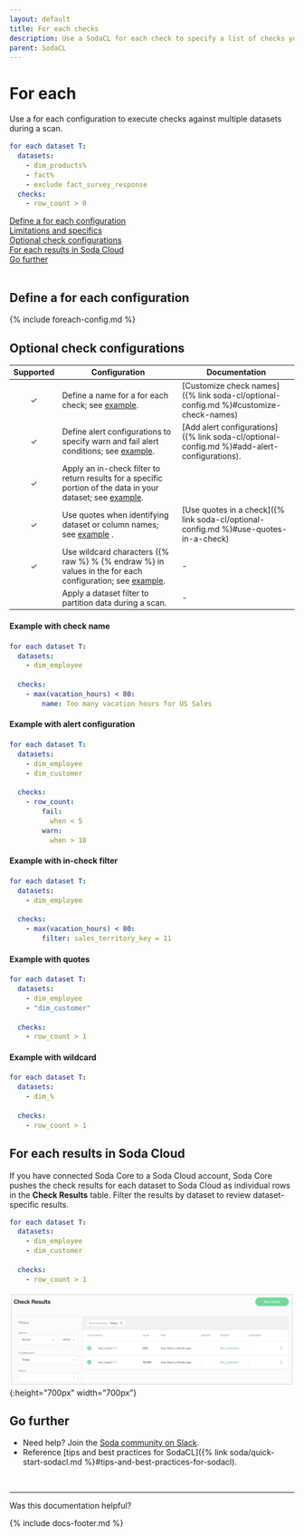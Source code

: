 ```yaml
---
layout: default
title: For each checks
description: Use a SodaCL for each check to specify a list of checks you wish to execute on a multiple datasets. 
parent: SodaCL
---
```


# For each 

Use a for each configuration to execute checks against multiple datasets during a scan.

```yaml
for each dataset T:
  datasets:
    - dim_products%
    - fact%
    - exclude fact_survey_response
  checks:
    - row_count > 0
```

[Define a for each configuration](#define-a-for-each-configuration)<br />
[Limitations and specifics](#limitations-and-specifics)<br />
[Optional check configurations](#optional-check-configurations) <br />
[For each results in Soda Cloud](#for-each-results-in-soda-cloud)<br />
[Go further](#go-further)<br />
<br />


## Define a for each configuration

{% include foreach-config.md %}

## Optional check configurations

| Supported | Configuration | Documentation |
| :-: | ------------|---------------|
| ✓ | Define a name for a for each check; see [example](#example-with-check-name). | [Customize check names]({% link soda-cl/optional-config.md %}#customize-check-names)|
| ✓ | Define alert configurations to specify warn and fail alert conditions; see [example](#example-with-alert-configuration).| [Add alert configurations]({% link soda-cl/optional-config.md %}#add-alert-configurations). |
| ✓ | Apply an in-check filter to return results for a specific portion of the data in your dataset; see [example](#example-with-in-check-filer).|  |
| ✓ | Use quotes when identifying dataset or column names; see [example](#example-with-quotes) .| [Use quotes in a check]({% link soda-cl/optional-config.md %}#use-quotes-in-a-check) |
| ✓ | Use wildcard characters ({% raw %} % {% endraw %} in values in the for each configuration; see [example](#example-with-wildcard). | - |
|   | Apply a dataset filter to partition data during a scan. | - |


#### Example with check name

```yaml
for each dataset T:
  datasets:
    - dim_employee

  checks:
    - max(vacation_hours) < 80:
        name: Too many vacation hours for US Sales
```

#### Example with alert configuration

```yaml
for each dataset T:
  datasets:
    - dim_employee
    - dim_customer

  checks:
    - row_count:
        fail:
          when < 5
        warn:
          when > 10
```

#### Example with in-check filter

```yaml
for each dataset T:
  datasets:
    - dim_employee

  checks:
    - max(vacation_hours) < 80:
        filter: sales_territory_key = 11
```

#### Example with quotes

```yaml
for each dataset T:
  datasets:
    - dim_employee
    - "dim_customer"

  checks:
    - row_count > 1
```

#### Example with wildcard

```yaml
for each dataset T:
  datasets:
    - dim_%

  checks:
    - row_count > 1
```


## For each results in Soda Cloud

If you have connected Soda Core to a Soda Cloud account, Soda Core pushes the check results for each dataset to Soda Cloud as individual rows in the **Check Results** table. Filter the results by dataset to review dataset-specific results.

```yaml
for each dataset T:
  datasets:
    - dim_employee
    - dim_customer

  checks:
    - row_count > 1
```

![foreach-cloud](/assets/images/foreach-cloud.png){:height="700px" width="700px"} 

## Go further

* Need help? Join the <a href="http://community.soda.io/slack" target="_blank"> Soda community on Slack</a>.
* Reference [tips and best practices for SodaCL]({% link soda/quick-start-sodacl.md %}#tips-and-best-practices-for-sodacl).
<br />

---

Was this documentation helpful?

<!-- LikeBtn.com BEGIN -->
<span class="likebtn-wrapper" data-theme="tick" data-i18n_like="Yes" data-ef_voting="grow" data-show_dislike_label="true" data-counter_zero_show="true" data-i18n_dislike="No"></span>
<script>(function(d,e,s){if(d.getElementById("likebtn_wjs"))return;a=d.createElement(e);m=d.getElementsByTagName(e)[0];a.async=1;a.id="likebtn_wjs";a.src=s;m.parentNode.insertBefore(a, m)})(document,"script","//w.likebtn.com/js/w/widget.js");</script>
<!-- LikeBtn.com END -->

{% include docs-footer.md %}

